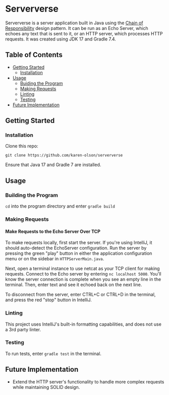 # Serververse

Serververse is a server application built in Java using the [Chain of Responsibility](https://refactoring.guru/design-patterns/chain-of-responsibility) design pattern. It can be run as an Echo Server, which echoes any text that is sent to it, or an HTTP server, which processes HTTP requests. It was created using JDK 17 and Gradle 7.4.

## Table of Contents

- [Getting Started](#getting-started)
    - [Installation](#installation)
- [Usage](#usage)
    - [Buiding the Program](#building-the-program)
    - [Making Requests](#making-requests)
    - [Linting](#linting)
    - [Testing](#testing)
- [Future Implementation](#future-implementation)

## Getting Started

### Installation

Clone this repo:

```
git clone https://github.com/karen-olson/serververse
```

Ensure that Java 17 and Gradle 7 are installed.

## Usage

### Building the Program

```cd``` into the program directory and enter ```gradle build```

### Making Requests

#### Make Requests to the Echo Server Over TCP

To make requests locally, first start the server. If you're using IntelliJ, it should auto-detect the EchoServer configuration. Run the server by pressing the green "play" button in either the application configuration menu or on the sidebar in `HTTPServerMain.java`.

Next, open a terminal instance to use netcat as your TCP client for making requests. Connect to the Echo server by entering ``nc localhost 5000``. You'll know the server connection is complete when you see an empty line in the terminal. Then, enter text and see it echoed back on the next line.

To disconnect from the server, enter CTRL+C or CTRL+D in the terminal, and press the red "stop" button in IntelliJ.

### Linting

This project uses IntelliJ's built-in formatting capabilities, and does not use a 3rd party linter.

### Testing

To run tests, enter ```gradle test``` in the terminal.

## Future Implementation

- Extend the HTTP server's functionality to handle more complex requests while maintaining SOLID design.
